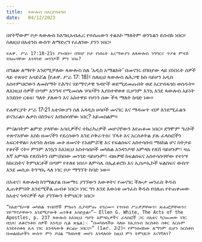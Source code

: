 ```yaml
---
title:  ጳውሎስ በአርዮስፋጎስ
date:   04/12/2023
---
```


በየትኛውም ቦታ ጳውሎስ ከእግዚአብሔር የተሰጠውን ተልእኮ ማለትም ወንጌልን ይሰብክ ነበር። ስለዚህ በአቴንስ ውስጥ ለማድረግ የፈለገው ያንን ነበር።

`የሐዋ. ሥራ 17:18-21ን ያንብቡ። በገበያ ቦታ የነበሩት አረማውያን ለጳውሎስ ንግግርና ጥያቄ ምላሽ የሰጡባቸው አንዳንድ መንገዶች ምን ነበሩ?`

በግልጽ ለማየት እንደሚቻለው ጳውሎስ ስለ ‘አዲስ አማልክት’ በመናገሩ በገበያው ላይ በነበሩት ሰዎች ላይ ተጽዕኖ አሳድሯል (የሐዋ. ሥራ 17: 18)፤ ስለዚህ ጳውሎስ ለሕጋዊ ክስ ሳይሆን አዲስ አስተምህሮውን ለመስማት የሕግና ሃይማኖታዊ ጉዳዮች ወደሚደመጡበት ወደ አርዮስፋጎስ ወሰዱት። ለእነዚህ ሰዎች በጣም እንግዳ የሚመስሉ ሃሳቦችን እያስተዋወቀ ቢሆንም እንኳ እንደ ጳውሎስ አይነት አንደበተ ርቱዕ፣ ግለት ያለውን እና አስተዋይ የሆነን ሰው ችላ ማለት ከባድ ነው።

የሐዋርያት ሥራ 17፡21 አቴናውያን ስለ አዳዲስ ሀሳቦች መናገር እና ማዳመጥ ብቻ እንደሚፈልጉ ይናገራል። ሉቃስ በስንፍና እየከሰሳቸው ነበር? አይመስልም።

ምናልባትም ልምድ ያላቸው አሳቢዎችና ተከራካሪዎች መሆናቸውን እየጠቆመ ነበር። ደግሞም ግሪኮች ተጽኖአቸው እስከ ዘመናችን የደረሰውን እንደ ሶቅራጥስ፣ ፕላቶ እና አርስቶትል ያሉ ፈላስፎችን አፍርተዋል። አቴንስ ለብዙ መቶ ዘመናት የአዕምሯዊ እና የፍልስፍና አስተሳሰብ ማዕከል ሆና ስትታይ የቆየች ናት። ምንም እንኳን ከእነዚህ አስተሳሰቦች መካከል አንዳንዶቹ አምላክ የለሽ ባይሆኑም፣ ዛሬ እኛ አምላክ የለሽነትን በምናስበው መንገድ ባይሆኑም፣ ብዙዎቹ ከፍልስፍና አስተሳሰባቸው የተነሣ ከክርስትና ትምህርቶች በጣም የተለዩ ነበሩ። ለምሳሌ በኤፊቆሮስ እና ኢስጦኢኮች ፍልስፍና ውስጥ እንደ መሲሁ ትንሣኤ ላለ ነገር ቦታ ማግኘት ከባድ ነው።

በአቴና፣ ጳውሎስ ከገማልያል በመማሩ ያገኘውን እውቀትና የመናገር ችሎታ መንፈስ ቅዱስ ሊጠቀምበት እንደሚችል ጠብቆ ነበር። ነገር ግን እንደ እውነቱ መንፈስ ቅዱስ የበለጠ የተጠቀመው ከአቴና ጎዳናዎች ላይ ያገኘውን ትምህርት ነበር።

`“ከአድማጮቹ መካከል ጥበበኞች ምክሩን ሲያዳምጡ ተገረሙ። የጥበብ ሥራዎቻቸውን፣ ጽሑፎቻቸውንና ሃይማኖታቸውን እንደሚያውቅ ጠንቅቆ አሳይቷል።”— Ellen G. White, The Acts of the Apostles, p. 237 ጳውሎስ ከእነዚህ ጣዖት አምላኪዎችና ፈላስፎች ጋር በአቴና ካጋጠመው ነገር በኋላ፣ ለቆሮንቶስ ሰዎች እንዲህ ሲል ጽፏል:- “በመካከላችሁ ሳለሁ ከኢየሱስ ክርስቶስ በቀር እርሱም እንደተሰቀለ ሌላ ነገር እንዳላውቅ ቆርጬ ነበርና።” (1ቆሮ. 2፡2)። የምንሰብከው ለማንም ቢሆን ክርስቶስ በመልዕክታችን ውስጥ ምን ያህል ማዕከላዊ መሆን እንዳለበት ከዚህ ምን ትምህርት እናገኛለን?`
